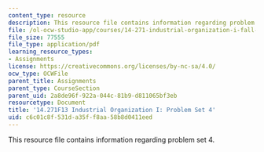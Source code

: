 ```yaml
---
content_type: resource
description: This resource file contains information regarding problem set 4.
file: /ol-ocw-studio-app/courses/14-271-industrial-organization-i-fall-2013/c6c01c8f531da35ff8aa58b8d0411eed_MIT14_271F13_probset4.pdf
file_size: 77555
file_type: application/pdf
learning_resource_types:
- Assignments
license: https://creativecommons.org/licenses/by-nc-sa/4.0/
ocw_type: OCWFile
parent_title: Assignments
parent_type: CourseSection
parent_uid: 2a8de96f-922a-044c-81b9-d811065bf3eb
resourcetype: Document
title: '14.271F13 Industrial Organization I: Problem Set 4'
uid: c6c01c8f-531d-a35f-f8aa-58b8d0411eed
---
```

This resource file contains information regarding problem set 4.